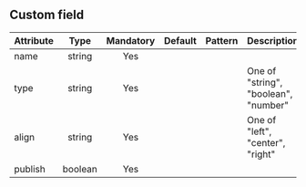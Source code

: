## Custom field

Attribute | Type | Mandatory | Default | Pattern | Description
--- | :---: | :---: | :---: | --- | ---
name | string | Yes |  |  | 
type | string | Yes |  |  | One of "string", "boolean", "number"
align | string | Yes |  |  | One of "left", "center", "right"
publish | boolean | Yes |  |  | 